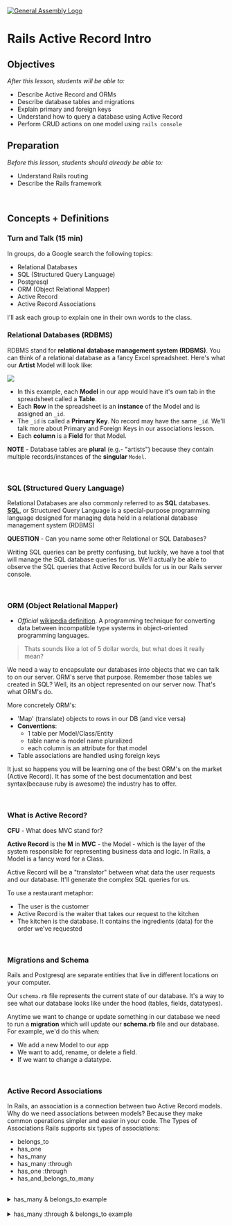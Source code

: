 [![General Assembly Logo](https://camo.githubusercontent.com/1a91b05b8f4d44b5bbfb83abac2b0996d8e26c92/687474703a2f2f692e696d6775722e636f6d2f6b6538555354712e706e67)](https://generalassemb.ly/education/web-development-immersive)

# Rails Active Record Intro

## Objectives

_After this lesson, students will be able to:_

- Describe Active Record and ORMs
- Describe database tables and migrations
- Explain primary and foreign keys
- Understand how to query a database using Active Record
- Perform CRUD actions on one model using `rails console`

## Preparation
*Before this lesson, students should already be able to:*

- Understand Rails routing
- Describe the Rails framework
<br>

## Concepts + Definitions

### Turn and Talk (15 min)
In groups, do a Google search the following topics:

- Relational Databases
- SQL (Structured Query Language)
- Postgresql
- ORM (Object Relational Mapper)
- Active Record
- Active Record Associations

I'll ask each group to explain one in their own words to the class.

### Relational Databases (RDBMS)
RDBMS stand for __relational database management system (RDBMS)__. You can think of a relational database as a fancy Excel spreadsheet. Here's what our **Artist** Model will look like:


![](screenshots/google-doc.png)

- In this example, each **Model** in our app would have it's own tab in the spreadsheet called a **Table**.
- Each **Row** in the spreadsheet is an **instance** of the Model and is assigned an `_id`.
- The `_id` is called a **Primary Key**. No record may have the same `_id`. We'll talk more about Primary and Foreign Keys in our associations lesson. 
- Each **column** is a **Field** for that Model.

**NOTE** - Database tables are **plural** (e.g.- "artists") because they contain multiple records/instances of the **singular** `Model`.


<br>

### SQL (Structured Query Language)
Relational Databases are also commonly referred to as **SQL** databases. [**SQL**](https://en.wikipedia.org/wiki/SQL), or Structured Query Language is a special-purpose programming language designed for managing data held in a relational database management system (RDBMS)

**QUESTION** - Can you name some other Relational or SQL Databases? 

Writing SQL queries can be pretty confusing, but luckily, we have a tool that will manage the SQL database queries for us. We'll actually be able to observe the SQL queries that Active Record builds for us in our Rails server console.

<br>

### ORM (Object Relational Mapper)
- *Official* [wikipedia definition](https://en.wikipedia.org/wiki/Object-relational_mapping). A programming technique for converting data between incompatible type systems in object-oriented programming languages.

> Thats sounds like a lot of 5 dollar words, but what does it really mean?

We need a way to encapsulate our databases into objects that we can talk to on our server. ORM's serve that purpose. Remember those tables we created in SQL? Well, its an object represented on our server now. That's what ORM's do.

More concretely ORM's:

- 'Map' (translate) objects to rows in our DB (and vice versa)
- **Conventions**:
  - 1 table per Model/Class/Entity
  - table name is model name pluralized
  - each column is an attribute for that model
- Table associations are handled using foreign keys

It just so happens you will be learning one of the best ORM's on the market (Active Record). It has some of the best documentation and best syntax(because ruby is awesome) the industry has to offer.

<br>

### What is Active Record?
**CFU** -  What does MVC stand for?

**Active Record** is the **M** in **MVC** - the Model - which is the layer of the system responsible for representing business data and logic. In Rails, a Model is a fancy word for a Class. 

Active Record will be a "translator" between what data the user requests and our database. It'll generate the complex SQL queries for us.

To use a restaurant metaphor:

- The user is the customer
- Active Record is the waiter that takes our request to the kitchen
- The kitchen is the database. It contains the ingredients (data) for the order we've requested

<br>

### Migrations and Schema

Rails and Postgresql are separate entities that live in different locations on your computer.

Our `schema.rb` file represents the current state of our database. It's a way to see what our database looks like under the hood (tables, fields, datatypes).

Anytime we want to change or update something in our database we need to run a **migration** which will update our **schema.rb** file and our database. For example, we'd do this when:

- We add a new Model to our app
- We want to add, rename, or delete a field.
- If we want to change a datatype.

<br>

### Active Record Associations

In Rails, an association is a connection between two Active Record models. Why do we need associations between models? Because they make common operations simpler and easier in your code.
The Types of Associations
Rails supports six types of associations:

- belongs_to
- has_one
- has_many
- has_many :through
- has_one :through
- has_and_belongs_to_many

<br>

<details>
<summary>has_many & belongs_to example</summary>
  <br>
consider a simple Rails application that includes a model for authors and a model for books. Each author can have many books. Without associations, the model declarations would look like this:
  
```ruby

class Author < ApplicationRecord
end
 
class Book < ApplicationRecord
end
```

Now, suppose we wanted to add a new book for an existing author. We'd need to do something like this:

```ruby
@book = Book.create(published_at: Time.now, author_id: @author.id)
```

Or consider deleting an author, and ensuring that all of its books get deleted as well:

```ruby
@books = Book.where(author_id: @author.id)
@books.each do |book|
  book.destroy
end
@author.destroy
```

With Active Record associations, we can streamline these - and other - operations by declaratively telling Rails that there is a connection between the two models. Here's the revised code for setting up authors and books:

```ruby
class Author < ApplicationRecord
  has_many :books, dependent: :destroy
end
 
class Book < ApplicationRecord
  belongs_to :author
end
```

With this change, creating a new book for a particular author is easier:

```ruby
@book = @author.books.create(published_at: Time.now)
```
Deleting an author and all of its books is much easier:

```ruby
@author.destroy
```


</details>

<br>

<details>
<summary>has_many :through & belongs_to example</summary>
  <br>
  A has_many :through association is often used to set up a many-to-many connection with another model. This association indicates that the declaring model can be matched with zero or more instances of another model by proceeding through a third model. For example, consider a medical practice where patients make appointments to see physicians. The relevant association declarations could look like this:
  
```ruby
class Physician < ApplicationRecord
  has_many :appointments
  has_many :patients, through: :appointments
end
 
class Appointment < ApplicationRecord
  belongs_to :physician
  belongs_to :patient
end
 
class Patient < ApplicationRecord
  has_many :appointments
  has_many :physicians, through: :appointments
end
```

The corresponding migration might look like this:
```ruby

class CreateAppointments < ActiveRecord::Migration[5.0]
  def change
    create_table :physicians do |t|
      t.string :name
      t.timestamps
    end
 
    create_table :patients do |t|
      t.string :name
      t.timestamps
    end
 
    create_table :appointments do |t|
      t.belongs_to :physician
      t.belongs_to :patient
      t.datetime :appointment_date
      t.timestamps
    end
  end
end
```
  </details>
